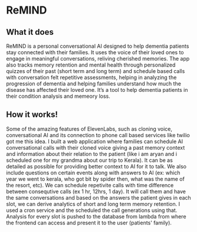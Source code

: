 # ReMIND

## What it does
ReMIND is a personal conversational AI designed to help dementia patients stay connected with their families. It uses the voice of their loved ones to engage in meaningful conversations, reliving cherished memories. The app also tracks memory retention and mental health through personalized quizzes of their past (short term and long term) and schedule based calls with conversation felt repetitive assessments, helping in analyzing the progression of dementia and helping families understand how much the disease has affected their loved one. It’s a tool to help dementia patients in their condition analysis and memeory loss.

## How it works!
Some of the amazing features of ElevenLabs, such as cloning voice, conversational AI and its connection to phone call based services like twilio got me this idea. 
I built a web application where families can schedule AI conversational calls with their cloned voice giving a past memory context and information about their relation to the patient (like i am aryan and i scheduled one for my grandma about our trip to Kerala). It can be as detailed as possible for providing better context to AI for it to talk. We also include questions on certain events along with answers to AI (ex: which year we went to kerala, who got bit by spider then, what was the name of the resort, etc). We can schedule repetivite calls with time difference between consequtive calls (ex 1 hr, 12hrs, 1 day). It will call them and have the same conversations and based on the answers the patient gives in each slot, we can derive analytics of short and long term memory retention. I used a cron service and the scheduled the call generations using that. Analysis for every slot is pushed to the database from lambda from where the frontend can access and present it to the user (patients' family). 
